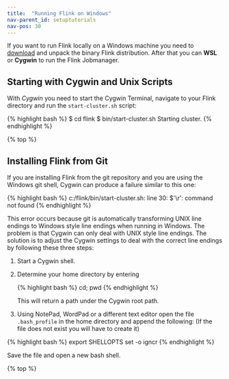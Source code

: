 ```yaml
---
title:  "Running Flink on Windows"
nav-parent_id: setuptutorials
nav-pos: 30
---
```

<!--
Licensed to the Apache Software Foundation (ASF) under one
or more contributor license agreements.  See the NOTICE file
distributed with this work for additional information
regarding copyright ownership.  The ASF licenses this file
to you under the Apache License, Version 2.0 (the
"License"); you may not use this file except in compliance
with the License.  You may obtain a copy of the License at

  http://www.apache.org/licenses/LICENSE-2.0

Unless required by applicable law or agreed to in writing,
software distributed under the License is distributed on an
"AS IS" BASIS, WITHOUT WARRANTIES OR CONDITIONS OF ANY
KIND, either express or implied.  See the License for the
specific language governing permissions and limitations
under the License.
-->

If you want to run Flink locally on a Windows machine you need to [download](https://flink.apache.org/downloads.html) and unpack the binary Flink distribution. After that you can **WSL** or **Cygwin** to run the Flink Jobmanager.

## Starting with Cygwin and Unix Scripts

With *Cygwin* you need to start the Cygwin Terminal, navigate to your Flink directory and run the `start-cluster.sh` script:

{% highlight bash %}
$ cd flink
$ bin/start-cluster.sh
Starting cluster.
{% endhighlight %}

{% top %}

## Installing Flink from Git

If you are installing Flink from the git repository and you are using the Windows git shell, Cygwin can produce a failure similar to this one:

{% highlight bash %}
c:/flink/bin/start-cluster.sh: line 30: $'\r': command not found
{% endhighlight %}

This error occurs because git is automatically transforming UNIX line endings to Windows style line endings when running in Windows. The problem is that Cygwin can only deal with UNIX style line endings. The solution is to adjust the Cygwin settings to deal with the correct line endings by following these three steps:

1. Start a Cygwin shell.

2. Determine your home directory by entering

    {% highlight bash %}
    cd; pwd
    {% endhighlight %}

    This will return a path under the Cygwin root path.

3. Using NotePad, WordPad or a different text editor open the file `.bash_profile` in the home directory and append the following: (If the file does not exist you will have to create it)

{% highlight bash %}
export SHELLOPTS
set -o igncr
{% endhighlight %}

Save the file and open a new bash shell.

{% top %}
